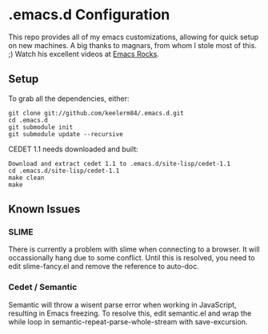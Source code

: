 # .emacs.d Configuration #

This repo provides all of my emacs customizations, allowing for quick setup on new machines.  A big thanks to magnars, from whom I stole most of this. ;)  Watch his excellent videos at [Emacs Rocks](http://emacsrocks.com).

## Setup ##

To grab all the dependencies, either:

    git clone git://github.com/keelerm84/.emacs.d.git
    cd .emacs.d
    git submodule init
    git submodule update --recursive

CEDET 1.1 needs downloaded and built:

    Download and extract cedet 1.1 to .emacs.d/site-lisp/cedet-1.1
    cd .emacs.d/site-lisp/cedet-1.1
    make clean
    make


## Known Issues ##
### SLIME ###
There is currently a problem with slime when connecting to a browser.  It will occassionally hang due to some conflict.  Until this is resolved, you need to edit slime-fancy.el and remove the reference to auto-doc.
### Cedet / Semantic ###
Semantic will throw a wisent parse error when working in JavaScript, resulting in Emacs freezing.  To resolve this, edit semantic.el and wrap the while loop in semantic-repeat-parse-whole-stream with save-excursion.

